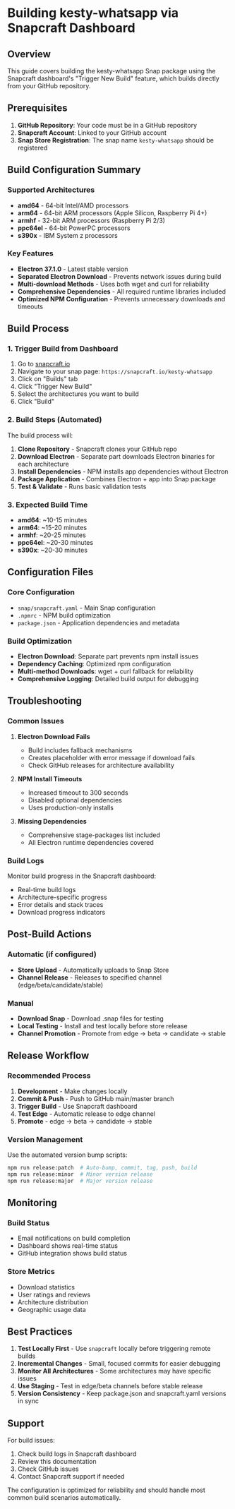 # Building kesty-whatsapp via Snapcraft Dashboard

## Overview

This guide covers building the kesty-whatsapp Snap package using the Snapcraft dashboard's "Trigger New Build" feature, which builds directly from your GitHub repository.

## Prerequisites

1. **GitHub Repository**: Your code must be in a GitHub repository
2. **Snapcraft Account**: Linked to your GitHub account
3. **Snap Store Registration**: The snap name `kesty-whatsapp` should be registered

## Build Configuration Summary

### Supported Architectures
- **amd64** - 64-bit Intel/AMD processors
- **arm64** - 64-bit ARM processors (Apple Silicon, Raspberry Pi 4+)
- **armhf** - 32-bit ARM processors (Raspberry Pi 2/3)
- **ppc64el** - 64-bit PowerPC processors
- **s390x** - IBM System z processors

### Key Features
- **Electron 37.1.0** - Latest stable version
- **Separated Electron Download** - Prevents network issues during build
- **Multi-download Methods** - Uses both wget and curl for reliability
- **Comprehensive Dependencies** - All required runtime libraries included
- **Optimized NPM Configuration** - Prevents unnecessary downloads and timeouts

## Build Process

### 1. Trigger Build from Dashboard

1. Go to [snapcraft.io](https://snapcraft.io)
2. Navigate to your snap page: `https://snapcraft.io/kesty-whatsapp`
3. Click on "Builds" tab
4. Click "Trigger New Build"
5. Select the architectures you want to build
6. Click "Build"

### 2. Build Steps (Automated)

The build process will:

1. **Clone Repository** - Snapcraft clones your GitHub repo
2. **Download Electron** - Separate part downloads Electron binaries for each architecture
3. **Install Dependencies** - NPM installs app dependencies without Electron
4. **Package Application** - Combines Electron + app into Snap package
5. **Test & Validate** - Runs basic validation tests

### 3. Expected Build Time

- **amd64**: ~10-15 minutes
- **arm64**: ~15-20 minutes  
- **armhf**: ~20-25 minutes
- **ppc64el**: ~20-30 minutes
- **s390x**: ~20-30 minutes

## Configuration Files

### Core Configuration
- `snap/snapcraft.yaml` - Main Snap configuration
- `.npmrc` - NPM build optimization
- `package.json` - Application dependencies and metadata

### Build Optimization
- **Electron Download**: Separate part prevents npm install issues
- **Dependency Caching**: Optimized npm configuration
- **Multi-method Downloads**: wget + curl fallback for reliability
- **Comprehensive Logging**: Detailed build output for debugging

## Troubleshooting

### Common Issues

1. **Electron Download Fails**
   - Build includes fallback mechanisms
   - Creates placeholder with error message if download fails
   - Check GitHub releases for architecture availability

2. **NPM Install Timeouts**
   - Increased timeout to 300 seconds
   - Disabled optional dependencies
   - Uses production-only installs

3. **Missing Dependencies**
   - Comprehensive stage-packages list included
   - All Electron runtime dependencies covered

### Build Logs

Monitor build progress in the Snapcraft dashboard:
- Real-time build logs
- Architecture-specific progress
- Error details and stack traces
- Download progress indicators

## Post-Build Actions

### Automatic (if configured)
- **Store Upload** - Automatically uploads to Snap Store
- **Channel Release** - Releases to specified channel (edge/beta/candidate/stable)

### Manual
- **Download Snap** - Download .snap files for testing
- **Local Testing** - Install and test locally before store release
- **Channel Promotion** - Promote from edge → beta → candidate → stable

## Release Workflow

### Recommended Process
1. **Development** - Make changes locally
2. **Commit & Push** - Push to GitHub main/master branch
3. **Trigger Build** - Use Snapcraft dashboard
4. **Test Edge** - Automatic release to edge channel
5. **Promote** - edge → beta → candidate → stable

### Version Management
Use the automated version bump scripts:
```bash
npm run release:patch  # Auto-bump, commit, tag, push, build
npm run release:minor  # Minor version release
npm run release:major  # Major version release
```

## Monitoring

### Build Status
- Email notifications on build completion
- Dashboard shows real-time status
- GitHub integration shows build status

### Store Metrics
- Download statistics
- User ratings and reviews
- Architecture distribution
- Geographic usage data

## Best Practices

1. **Test Locally First** - Use `snapcraft` locally before triggering remote builds
2. **Incremental Changes** - Small, focused commits for easier debugging
3. **Monitor All Architectures** - Some architectures may have specific issues
4. **Use Staging** - Test in edge/beta channels before stable release
5. **Version Consistency** - Keep package.json and snapcraft.yaml versions in sync

## Support

For build issues:
1. Check build logs in Snapcraft dashboard
2. Review this documentation
3. Check GitHub issues
4. Contact Snapcraft support if needed

The configuration is optimized for reliability and should handle most common build scenarios automatically.
